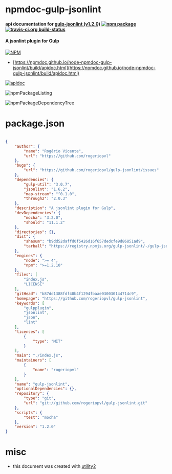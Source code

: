 # npmdoc-gulp-jsonlint

#### api documentation for  [gulp-jsonlint (v1.2.0)](https://github.com/rogeriopvl/gulp-jsonlint)  [![npm package](https://img.shields.io/npm/v/npmdoc-gulp-jsonlint.svg?style=flat-square)](https://www.npmjs.org/package/npmdoc-gulp-jsonlint) [![travis-ci.org build-status](https://api.travis-ci.org/npmdoc/node-npmdoc-gulp-jsonlint.svg)](https://travis-ci.org/npmdoc/node-npmdoc-gulp-jsonlint)

#### A jsonlint plugin for Gulp

[![NPM](https://nodei.co/npm/gulp-jsonlint.png?downloads=true&downloadRank=true&stars=true)](https://www.npmjs.com/package/gulp-jsonlint)

- [https://npmdoc.github.io/node-npmdoc-gulp-jsonlint/build/apidoc.html](https://npmdoc.github.io/node-npmdoc-gulp-jsonlint/build/apidoc.html)

[![apidoc](https://npmdoc.github.io/node-npmdoc-gulp-jsonlint/build/screenCapture.buildCi.browser.%252Ftmp%252Fbuild%252Fapidoc.html.png)](https://npmdoc.github.io/node-npmdoc-gulp-jsonlint/build/apidoc.html)

![npmPackageListing](https://npmdoc.github.io/node-npmdoc-gulp-jsonlint/build/screenCapture.npmPackageListing.svg)

![npmPackageDependencyTree](https://npmdoc.github.io/node-npmdoc-gulp-jsonlint/build/screenCapture.npmPackageDependencyTree.svg)



# package.json

```json

{
    "author": {
        "name": "Rogério Vicente",
        "url": "https://github.com/rogeriopvl"
    },
    "bugs": {
        "url": "https://github.com/rogeriopvl/gulp-jsonlint/issues"
    },
    "dependencies": {
        "gulp-util": "3.0.7",
        "jsonlint": "1.6.2",
        "map-stream": "^0.1.0",
        "through2": "2.0.3"
    },
    "description": "A jsonlint plugin for Gulp",
    "devDependencies": {
        "mocha": "3.2.0",
        "should": "11.1.2"
    },
    "directories": {},
    "dist": {
        "shasum": "b9dd52daffd0f5426d16f657dedcfe9d86851ad9",
        "tarball": "https://registry.npmjs.org/gulp-jsonlint/-/gulp-jsonlint-1.2.0.tgz"
    },
    "engines": {
        "node": ">= 4",
        "npm": ">=1.2.10"
    },
    "files": [
        "index.js",
        "LICENSE"
    ],
    "gitHead": "b87dd1388fdf48b4f1294fbaae030030144714c9",
    "homepage": "https://github.com/rogeriopvl/gulp-jsonlint",
    "keywords": [
        "gulpplugin",
        "jsonlint",
        "json",
        "lint"
    ],
    "licenses": [
        {
            "type": "MIT"
        }
    ],
    "main": "./index.js",
    "maintainers": [
        {
            "name": "rogeriopvl"
        }
    ],
    "name": "gulp-jsonlint",
    "optionalDependencies": {},
    "repository": {
        "type": "git",
        "url": "git://github.com/rogeriopvl/gulp-jsonlint.git"
    },
    "scripts": {
        "test": "mocha"
    },
    "version": "1.2.0"
}
```



# misc
- this document was created with [utility2](https://github.com/kaizhu256/node-utility2)
